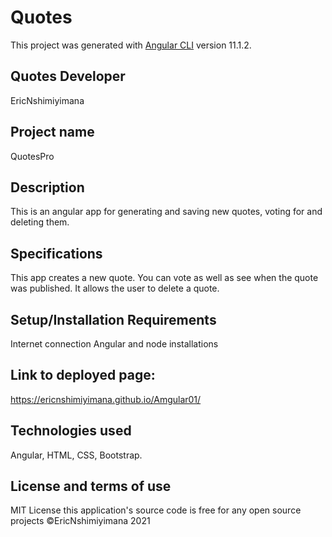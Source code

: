 # Quotes
This project was generated with [Angular CLI](https://github.com/angular/angular-cli) version 11.1.2.

## Quotes Developer
EricNshimiyimana

## Project name
QuotesPro

## Description
This is an angular app for generating and saving new quotes, voting for  and deleting them.

## Specifications
This app creates a new quote.
You can vote as well as see when the quote was published.
It allows the user to delete a quote.

## Setup/Installation Requirements
Internet connection
Angular and node installations

## Link to deployed page:
https://ericnshimiyimana.github.io/Amgular01/


## Technologies used

Angular, HTML, CSS, Bootstrap.

## License and terms of use

MIT License this application's source code is free for any open source projects
©EricNshimiyimana 2021
